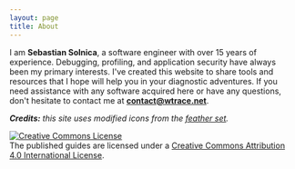 ```yaml
---
layout: page
title: About
---
```


I am **Sebastian Solnica**, a software engineer with over 15 years of experience. Debugging, profiling, and application security have always been my primary interests. I've created this website to share tools and resources that I hope will help you in your diagnostic adventures. If you need assistance with any software acquired here or have any questions, don't hesitate to contact me at **contact@wtrace.net**.

<p class="credits">
<em><strong>Credits:</strong> this site uses modified icons from the <a href="https://github.com/feathericons/feather">feather set</a>.</em>
</p>

<p class="credits">
<a rel="license" href="http://creativecommons.org/licenses/by/4.0/"><img alt="Creative Commons License" style="border-width:0" src="https://i.creativecommons.org/l/by/4.0/88x31.png"></a><br>The published guides are licensed under a <a rel="license" href="http://creativecommons.org/licenses/by/4.0/">Creative Commons Attribution 4.0 International License</a>.
</p>